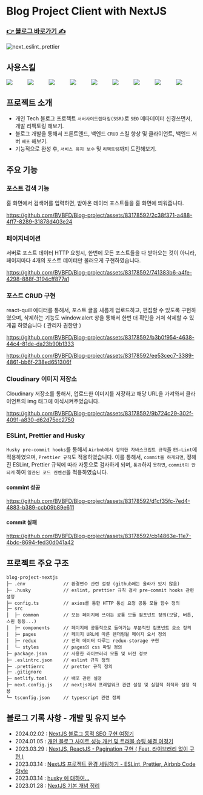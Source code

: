 # Blog Project Client with NextJS

### [ 👉 블로그 바로가기 ✍️ ](https://lsevina126.netlify.app)

![next_eslint_prettier](https://github.com/BVBFD/Blog-project/assets/83178592/1533b501-0375-4aef-a490-a0730aec1147)

## 사용스킬
<div style="display: flex; width: 100%;">
  <span style="flex: 1;" target="_blank">
    <img src="https://img.shields.io/badge/Next.js-000000?style=for-the-badge&logo=next.js&logoColor=fff" />
  </span>
  <span style="flex: 1;" target="_blank">
    <img src="https://img.shields.io/badge/Redux-764ABC?style=for-the-badge&logo=redux&logoColor=fff" />
  </span>
  <span style="flex: 1;" target="_blank">
    <img src="https://img.shields.io/badge/Sass-CC6699?style=for-the-badge&logo=sass&logoColor=fff" />
  </span>
  <span style="flex: 1;" target="_blank">
    <img src="https://img.shields.io/badge/TypeScript-3178C6?style=for-the-badge&logo=TypeScript&logoColor=fff" />
  </span>
  <span style="flex: 1;" target="_blank">
    <img src="https://img.shields.io/badge/Axios-5A29E4?style=for-the-badge&logo=Axios&logoColor=fff" />
  </span>
  <span style="flex: 1;" target="_blank">
    <img src="https://img.shields.io/badge/SWR-000000?style=for-the-badge&logo=SWR&logoColor=fff" />
  </span>
  <span style="flex: 1;" target="_blank">
    <img src="https://img.shields.io/badge/antdesign-0170FE?style=for-the-badge&logo=antdesign&logoColor=fff" />
  </span>
  <span style="flex: 1;" target="_blank">
    <img src="https://img.shields.io/badge/ESLint-4B32C3?style=for-the-badge&logo=ESLint&logoColor=fff" />
  </span>
  <span style="flex: 1;" target="_blank">
    <img src="https://img.shields.io/badge/Prettier-000000?style=for-the-badge&logo=prettier" />
  </span>
</div>


## 프로젝트 소개

- 개인 Tech 블로그 프로젝트 `서버사이드렌더링(SSR)`로 `SEO` 메타데이터 신경쓰면서, 개발 리팩토링 해보기.
- 블로그 개발을 통해서 프론트엔드, 백엔드 `CRUD` 스킬 향상 및 클라이언트, 백엔드 서버 `배포` 해보기.
- 기능적으로 완성 후, `서비스 유지 보수` 및 `리팩토링`까지 도전해보기.

## 주요 기능

### 포스트 검색 기능

홈 화면에서 검색어를 입력하면, 받아온 데이터 포스트들을 홈 화면에 띄워줍니다.

https://github.com/BVBFD/Blog-project/assets/83178592/2c38f371-a488-4ff7-8289-31878d403e24

### 페이지네이션

서버로 포스트 데이터 HTTP 요청시, 한번에 모든 포스트들을 다 받아오는 것이 아니라, 페이지마다 4개의 포스트 데이터만 불러오게 구현하였습니다.

https://github.com/BVBFD/Blog-project/assets/83178592/741383b6-a4fe-4298-888f-3194cff877a1

### 포스트 CRUD 구현

react-quill 에디터를 통해서, 포스트 글을 새롭게 업로드하고, 편집할 수 있도록 구현하였으며, 삭제하는 기능도 window.alert 창을 통해서 한번 더 확인을 거쳐 삭제할 수 있게끔 하였습니다 ( 관리자 권한만 )

https://github.com/BVBFD/Blog-project/assets/83178592/b3b0f954-4638-44c4-81de-da23b90b1333

https://github.com/BVBFD/Blog-project/assets/83178592/ee53cec7-3389-4861-bb6f-238ed651306f

### Cloudinary 이미지 저장소

Cloudinary 저장소를 통해서, 업로드한 이미지를 저장하고 해당 URL을 가져와서 클라이언트의 img 태그에 이식시켜주었습니다.

https://github.com/BVBFD/Blog-project/assets/83178592/9b724c29-302f-4091-a830-d62d75ec2750

### ESLint, Prettier and Husky

`Husky pre-commit hooks`를 통해서 `Airbnb에서 정의한 자바스크립트 규칙`을 `ES-Lint`에 적용하였으며, `Prettier 규칙`도 적용하였습니다. 이를 통해서, `commit을 하게되면`, 정해진 ESLint, Prettier 규칙에 따라 자동으로 검사하게 되며, `통과`하지 `못하면`, `commit이 안되게` 하여 `일관된 코드 컨벤션`을 적용하였습니다.

#### commint 성공

https://github.com/BVBFD/Blog-project/assets/83178592/d1cf35fc-7ed4-4883-b389-ccb09b89e611

#### commit 실패

https://github.com/BVBFD/Blog-project/assets/83178592/cb14863e-11e7-4bdc-8694-fed30d041a42

## 프로젝트 주요 구조

```
blog-project-nextjs
├─ .env              // 환경변수 관련 설정 (github에는 올라가 있지 않음)
├─ .husky            // eslint, prettier 규칙 검사 pre-commit hooks 관련 설정
├─ config.ts         // axios를 통한 HTTP 통신 요청 공통 모듈 함수 정의
├─ src
│  ├─ common         // 모든 페이지에 쓰이는 공통 모듈 컴포넌트 정의(모달, 버튼, 스핀 등등...)
│  ├─ components     // 페이지에 공통적으로 들어가는 부분적인 컴포넌트 요소 정의
│  ├─ pages          // 페이지 URL에 따른 렌더링될 페이지 요서 정의
│  ├─ redux          // 전역 데이터 다루는 redux-storage 구현
│  └─ styles         // pages의 css 파일 정의
├─ package.json      // 사용한 라이브러리 모듈 및 버전 정보
├─ .eslintrc.json    // eslint 규칙 정의
├─ .prettierrc       // pretter 규칙 정의
├─ .gitignore
├─ netlify.toml      // 배포 관련 설정
├─ next.config.js    // nextjs에서 프레임워크 관련 설정 및 실험적 최적화 설정 적용
└─ tsconfig.json     // typescript 관련 정의
```

## 블로그 기록 사항 - 개발 및 유지 보수

- 2024.02.02 : [ NextJS 블로그 동적 SEO 구현 여정기 ](https://lsevina126.netlify.app/post/65bcd867390620f004440afe)
- 2024.01.05 : [ 개인 블로그 사이트 성능 개선 및 트러블 슈팅 해결 여정기 ](https://lsevina126.netlify.app/post/65979ed57a920683806df985)
- 2023.03.29 : [ NextJS, ReactJS - Pagination 구현 ( Feat. 라이브러리 없이 구현 ) ](https://lsevina126.netlify.app/post/642350ca059244411a587631)
- 2023.03.14 : [ NextJS 프로젝트 환경 세팅하기 - ESLint, Prettier, Airbnb Code Style ](https://lsevina126.netlify.app/post/640fcdaf059244411a581e19)
- 2023.03.14 : [ husky 에 대하여... ](https://lsevina126.netlify.app/post/640fbf8f059244411a581db4)
- 2023.01.28 : [ NextJS 기본 개념 정리 ](https://lsevina126.netlify.app/post/63d4ad1b2e757991f51cf24a)
